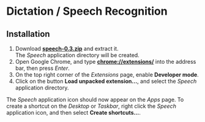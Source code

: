 # Dictation / Speech Recognition

## Installation

1. Download __[speech-0.3.zip](http://sourceforge.net/projects/speech/files/speech-0.3.zip/download)__ and extract it.<br>
   The _Speech_ application directory will be created.
2. Open Google Chrome, and type __[chrome://extensions/](chrome://extensions/)__ into the address bar, then press _Enter_.
3. On the top right corner of the _Extensions_ page, enable __Developer mode__.
4. Click on the button __Load unpacked extension...__, and select the _Speech_ application directory.

The _Speech_ application icon should now appear on the _Apps_ page.
To create a shortcut on the _Desktop_ or _Taskbar_, right click the _Speech_ application icon, and then select __Create shortcuts...__.
